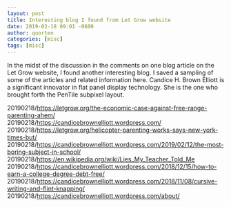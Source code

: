 ```yaml
---
layout: post
title: Interesting blog I found from Let Grow website
date: 2019-02-18 09:01 -0600
author: quorten
categories: [misc]
tags: [misc]
---
```


In the midst of the discussion in the comments on one blog article on
the Let Grow website, I found another interesting blog.  I saved a
sampling of some of the articles and related information here.
Candice H. Brown Elliott is a significant innovator in flat panel
display technology.  She is the one who brought forth the PenTile
subpixel layout.

20190218/https://letgrow.org/the-economic-case-against-free-range-parenting-ahem/  
20190218/https://candicebrownelliott.wordpress.com/  
20190218/https://letgrow.org/helicopter-parenting-works-says-new-york-times-but/  
20190218/https://candicebrownelliott.wordpress.com/2019/02/12/the-most-boring-subject-in-school/  
20190218/https://en.wikipedia.org/wiki/Lies_My_Teacher_Told_Me  
20190218/https://candicebrownelliott.wordpress.com/2018/12/15/how-to-earn-a-college-degree-debt-free/  
20190218/https://candicebrownelliott.wordpress.com/2018/11/08/cursive-writing-and-flint-knapping/  
20190218/https://candicebrownelliott.wordpress.com/about/
